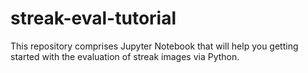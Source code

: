 # streak-eval-tutorial
This repository comprises Jupyter Notebook that will help you getting started with the evaluation of streak images via Python.
